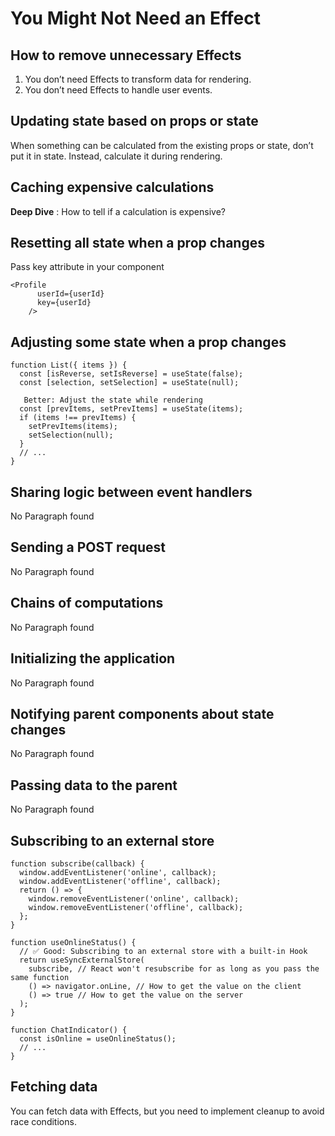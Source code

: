 # You Might Not Need an Effect

## How to remove unnecessary Effects
1. You don’t need Effects to transform data for rendering. 
2. You don’t need Effects to handle user events.

## Updating state based on props or state 

When something can be calculated from the existing props or state, don’t put it in state. Instead, calculate it during rendering. 

## Caching expensive calculations

**Deep Dive** : How to tell if a calculation is expensive? 

## Resetting all state when a prop changes 

Pass key attribute in your component

```
<Profile
      userId={userId}
      key={userId}
    />
```

## Adjusting some state when a prop changes 

```
function List({ items }) {
  const [isReverse, setIsReverse] = useState(false);
  const [selection, setSelection] = useState(null);

   Better: Adjust the state while rendering
  const [prevItems, setPrevItems] = useState(items);
  if (items !== prevItems) {
    setPrevItems(items);
    setSelection(null);
  }
  // ...
}
```

## Sharing logic between event handlers

No Paragraph found

## Sending a POST request 

No Paragraph found

## Chains of computations 

No Paragraph found

## Initializing the application 

No Paragraph found

## Notifying parent components about state changes

No Paragraph found

## Passing data to the parent 

No Paragraph found

## Subscribing to an external store 

```
function subscribe(callback) {
  window.addEventListener('online', callback);
  window.addEventListener('offline', callback);
  return () => {
    window.removeEventListener('online', callback);
    window.removeEventListener('offline', callback);
  };
}

function useOnlineStatus() {
  // ✅ Good: Subscribing to an external store with a built-in Hook
  return useSyncExternalStore(
    subscribe, // React won't resubscribe for as long as you pass the same function
    () => navigator.onLine, // How to get the value on the client
    () => true // How to get the value on the server
  );
}

function ChatIndicator() {
  const isOnline = useOnlineStatus();
  // ...
}
```

## Fetching data

You can fetch data with Effects, but you need to implement cleanup to avoid race conditions.

